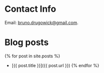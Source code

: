 # Contact Info

Email: bruno.drugowick@gmail.com.

# Blog posts

{% for post in site.posts %}
-  [{{ post.title }}]({{ post.url }})
{% endfor %}

